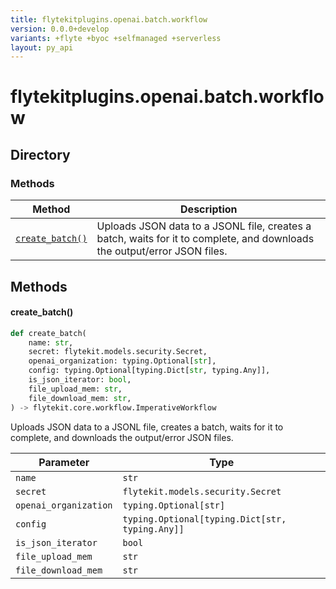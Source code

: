 ```yaml
---
title: flytekitplugins.openai.batch.workflow
version: 0.0.0+develop
variants: +flyte +byoc +selfmanaged +serverless
layout: py_api
---
```


# flytekitplugins.openai.batch.workflow

## Directory

### Methods

| Method | Description |
|-|-|
| [`create_batch()`](#create_batch) | Uploads JSON data to a JSONL file, creates a batch, waits for it to complete, and downloads the output/error JSON files. |


## Methods

#### create_batch()

```python
def create_batch(
    name: str,
    secret: flytekit.models.security.Secret,
    openai_organization: typing.Optional[str],
    config: typing.Optional[typing.Dict[str, typing.Any]],
    is_json_iterator: bool,
    file_upload_mem: str,
    file_download_mem: str,
) -> flytekit.core.workflow.ImperativeWorkflow
```
Uploads JSON data to a JSONL file, creates a batch, waits for it to complete, and downloads the output/error JSON files.



| Parameter | Type |
|-|-|
| `name` | `str` |
| `secret` | `flytekit.models.security.Secret` |
| `openai_organization` | `typing.Optional[str]` |
| `config` | `typing.Optional[typing.Dict[str, typing.Any]]` |
| `is_json_iterator` | `bool` |
| `file_upload_mem` | `str` |
| `file_download_mem` | `str` |

